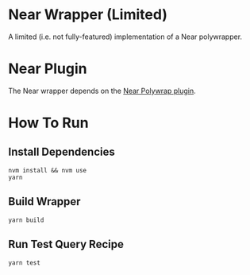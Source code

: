 # Near Wrapper (Limited)
A limited (i.e. not fully-featured) implementation of a Near polywrapper.

# Near Plugin
The Near wrapper depends on the [Near Polywrap plugin](https://www.npmjs.com/package/near-polywrap-js).

# How To Run

## Install Dependencies
`nvm install && nvm use`  
`yarn`

## Build Wrapper
`yarn build`

## Run Test Query Recipe
`yarn test`  

